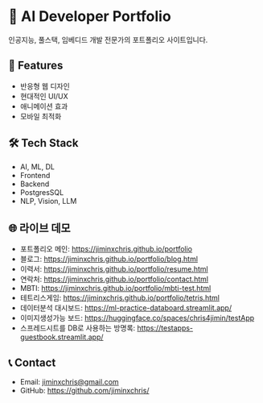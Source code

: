 # 🚀 AI Developer Portfolio

인공지능, 풀스택, 임베디드 개발 전문가의 포트폴리오 사이트입니다.

## 🌟 Features
- 반응형 웹 디자인
- 현대적인 UI/UX
- 애니메이션 효과
- 모바일 최적화

## 🛠️ Tech Stack
- AI, ML, DL
- Frontend
- Backend
- PostgresSQL
- NLP, Vision, LLM

## 🌐 라이브 데모
- 포트폴리오 메인: https://jiminxchris.github.io/portfolio
- 블로그: https://jiminxchris.github.io/portfolio/blog.html
- 이력서: https://jiminxchris.github.io/portfolio/resume.html
- 연락처: https://jiminxchris.github.io/portfolio/contact.html
- MBTI: https://jiminxchris.github.io/portfolio/mbti-test.html
- 테트리스게임: https://jiminxchris.github.io/portfolio/tetris.html
- 데이터분석 대시보드: https://ml-practice-databoard.streamlit.app/
- 이미지생성가능 보드: https://huggingface.co/spaces/chris4jimin/testApp
- 스프레드시트를 DB로 사용하는 방명록: https://testapps-guestbook.streamlit.app/


## 📞 Contact
- Email: jiminxchris@gmail.com
- GitHub: https://github.com/jiminxchris/
